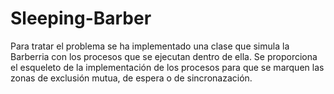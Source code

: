 # Sleeping-Barber
Para tratar el problema se ha implementado una clase que simula la Barberria con los procesos que se ejecutan dentro de ella. Se proporciona el esqueleto de la implementación de los procesos para que se marquen las zonas de exclusión mutua, de espera o de sincronazación.
